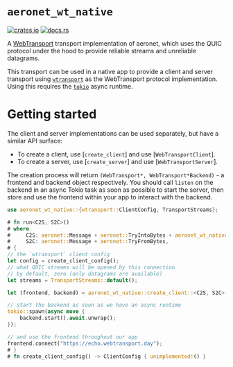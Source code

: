 # `aeronet_wt_native`

[![crates.io](https://img.shields.io/crates/v/aeronet_wt_native.svg)](https://crates.io/crates/aeronet_wt_native)
[![docs.rs](https://img.shields.io/docsrs/aeronet_wt_native)](https://docs.rs/aeronet_wt_native)

A [WebTransport](https://developer.chrome.com/en/articles/webtransport/) transport implementation
of aeronet, which uses the QUIC protocol under the hood to provide reliable streams and unreliable
datagrams.

This transport can be used in a native app to provide a client and server transport using
[`wtransport`](https://crates.io/crates/wtransport) as the WebTransport protocol implementation.
Using this requires the [`tokio`](https://crates.io/crates/tokio) async runtime.

# Getting started

The client and server implementations can be used separately, but have a similar API surface:
* To create a client, use [`create_client`] and use [`WebTransportClient`].
* To create a server, use [`create_server`] and use [`WebTransportServer`].

The creation process will return `(WebTransport*, WebTransport*Backend)` - a frontend and backend
object respectively. You should call `listen` on the backend in an async Tokio task as soon as
possible to start the server, then store and use the frontend within your app to interact with
the backend.

```rust
use aeronet_wt_native::{wtransport::ClientConfig, TransportStreams};

# fn run<C2S, S2C>()
# where
#     C2S: aeronet::Message + aeronet::TryIntoBytes + aeronet_wt_native::SendOn<aeronet_wt_native::ClientStream>,
#     S2C: aeronet::Message + aeronet::TryFromBytes,
# {
// the `wtransport` client config
let config = create_client_config();
// what QUIC streams will be opened by this connection
// by default, zero (only datagrams are available)
let streams = TransportStreams::default();

let (frontend, backend) = aeronet_wt_native::create_client::<C2S, S2C>(config, streams);

// start the backend as soon as we have an async runtime
tokio::spawn(async move {
    backend.start().await.unwrap();
});

// and use the frontend throughout our app
frontend.connect("https://echo.webtransport.day");
# }
# fn create_client_config() -> ClientConfig { unimplemented!() }
```

